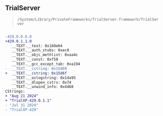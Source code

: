 ## TrialServer

> `/System/Library/PrivateFrameworks/TrialServer.framework/TrialServer`

```diff

-429.0.0.0.0
+429.0.1.1.0
   __TEXT.__text: 0x160e64
   __TEXT.__auth_stubs: 0xec0
   __TEXT.__objc_methlist: 0xaa4c
   __TEXT.__const: 0xf58
   __TEXT.__gcc_except_tab: 0xa194
-  __TEXT.__cstring: 0x15d69
+  __TEXT.__cstring: 0x15d6f
   __TEXT.__oslogstring: 0x1da95
   __TEXT.__dlopen_cstrs: 0x74
   __TEXT.__unwind_info: 0x4468
CStrings:
+ "Aug 21 2024"
+ "TrialXP-429.0.1.1"
- "Jul 31 2024"
- "TrialXP-429"

```
